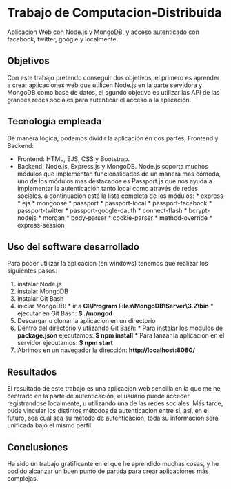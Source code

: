 # Trabajo de Computacion-Distribuida
Aplicación Web con Node.js y MongoDB, y acceso autenticado con facebook, twitter, google y localmente.

## Objetivos
Con este trabajo pretendo conseguir dos objetivos, el primero es aprender a crear aplicaciones web que utilicen Node.js en la parte servidora y MongoDB como base de datos, el sgundo objetivo es utilizar las API de las grandes redes sociales para autenticar el acceso a la aplicación.

## Tecnología empleada
De manera lógica, podemos dividir la aplicación en dos partes, Frontend y Backend:
* Frontend: HTML, EJS, CSS y Bootstrap.
* Backend: Node.js, Express.js y MongoDB.
Node.js soporta muchos módulos que implementan funcionalidades de un manera mas cómoda, uno de los módulos mas destacados es Passport.js que nos ayuda a implementar la autenticación tanto local como através de redes sociales. a continuación está la lista completa de los módulos:
      * express
      * ejs
      * mongoose
      * passport
      * passport-local
      * passport-facebook
      * passport-twitter
      * passport-google-oauth
      * connect-flash
      * bcrypt-nodejs
      * morgan
      * body-parser
      * cookie-parser
      * method-override
      * express-session

## Uso del software desarrollado
Para poder utilizar la aplicacion (en windows) tenemos que realizar los siguientes pasos:
  1. instalar Node.js
  2. instalar MongoDB
  4. instalar Git Bash
  5. iniciar MongoDB:
    * ir a **C:\Program Files\MongoDB\Server\3.2\bin**
    * ejecutar en Git Bash: **$ ./mongod**
  6. Descargar u clonar la aplicacion en un directorio
  7. Dentro del directorio y utlizando Git Bash:
    * Para instalar los módulos de **package.json** ejecutamos: **$ npm install**
    * Para lanzar la aplicacion en el servidor ejecutamos: **$ npm start**
  8. Abrimos en un navegador la dirección: **http://localhost:8080/**
## Resultados
El resultado de este trabajo es una aplicacion web sencilla en la que me he centrado en la parte de autenticación, el usuario puede acceder registrandose localmente, u utilizando una de las redes sociales. Más tarde, pude vincular los distintos métodos de autenticacion entre sí, así, en el futuro, sea cual sea su método de autenticación, toda su información será unificada bajo el mismo perfil.
## Conclusiones
Ha sido un trabajo gratificante en el que he aprendido muchas cosas, y he podido alcanzar un buen punto de partida para crear aplicaciones más complejas.
